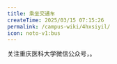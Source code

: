 ```yaml
---
title: 乘坐交通车
createTime: 2025/03/15 07:15:26
permalink: /campus-wiki/4hxsiyil/
icon: noto-v1:bus
---
```


关注重庆医科大学微信公众号，。


